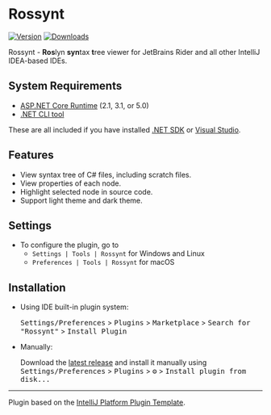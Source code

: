 # Rossynt

<!--
![Build](https://github.com/GitHubPang/Rossynt/workflows/Build/badge.svg)
-->
[![Version](https://img.shields.io/jetbrains/plugin/v/16902.svg)](https://plugins.jetbrains.com/plugin/16902)
[![Downloads](https://img.shields.io/jetbrains/plugin/d/16902.svg)](https://plugins.jetbrains.com/plugin/16902)

<!-- Plugin description -->
Rossynt - **Ros**lyn **syn**tax **t**ree viewer for JetBrains Rider and all other IntelliJ IDEA-based IDEs.

## System Requirements

* [ASP.NET Core Runtime](https://dotnet.microsoft.com/download/dotnet) (2.1, 3.1, or 5.0)
* [.NET CLI tool](https://docs.microsoft.com/en-us/dotnet/core/tools/)

These are all included if you have installed [.NET SDK](https://dotnet.microsoft.com/download/dotnet) or [Visual Studio](https://visualstudio.microsoft.com/downloads/).

## Features

* View syntax tree of C# files, including scratch files.
* View properties of each node.
* Highlight selected node in source code.
* Support light theme and dark theme.

## Settings

* To configure the plugin, go to
    * `Settings | Tools | Rossynt` for Windows and Linux
    * `Preferences | Tools | Rossynt` for macOS

<!-- Plugin description end -->

## Installation

- Using IDE built-in plugin system:
  
  <kbd>Settings/Preferences</kbd> > <kbd>Plugins</kbd> > <kbd>Marketplace</kbd> > <kbd>Search for "Rossynt"</kbd> >
  <kbd>Install Plugin</kbd>
  
- Manually:

  Download the [latest release](https://github.com/GitHubPang/Rossynt/releases/latest) and install it manually using
  <kbd>Settings/Preferences</kbd> > <kbd>Plugins</kbd> > <kbd>⚙️</kbd> > <kbd>Install plugin from disk...</kbd>


---
Plugin based on the [IntelliJ Platform Plugin Template][template].

[template]: https://github.com/JetBrains/intellij-platform-plugin-template
